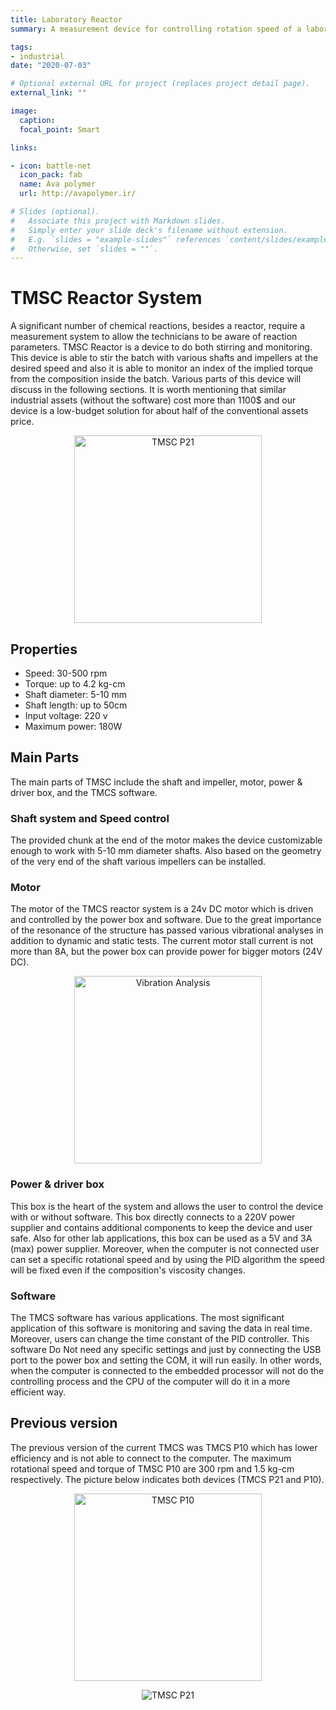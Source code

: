 ```yaml
---
title: Laboratory Reactor
summary: A measurement device for controlling rotation speed of a laboratory reactor and monitor its torque in real time for Ava Polymer Company.

tags:
- industrial
date: "2020-07-03"

# Optional external URL for project (replaces project detail page).
external_link: ""

image:
  caption:
  focal_point: Smart

links:

- icon: battle-net
  icon_pack: fab
  name: Ava polymer
  url: http://avapolymer.ir/

# Slides (optional).
#   Associate this project with Markdown slides.
#   Simply enter your slide deck's filename without extension.
#   E.g. `slides = "example-slides"` references `content/slides/example-slides.md`.
#   Otherwise, set `slides = ""`.
---
```


# TMSC Reactor System
A significant number of chemical reactions, besides a reactor, require a measurement system to allow the technicians to be aware of reaction parameters. TMSC Reactor is a device to do both stirring and monitoring. This device is able to stir the batch with various shafts and impellers at the desired speed and also it is able to monitor an index of the implied torque from the composition inside the batch. Various parts of this device will discuss in the following sections.  It is worth mentioning that similar industrial assets (without the software) cost more than 1100$ and our device is a low-budget solution for about half of the conventional assets price.

<p align="center"><a><img src="https://www.lambertmech.ir/project/pmdc/TMSC-P21.jpg" alt="TMSC P21" height="300" ></a></p>

## Properties
- Speed: 30-500 rpm
- Torque: up to 4.2 kg-cm
- Shaft diameter: 5-10 mm
- Shaft length: up to 50cm
- Input voltage: 220 v
- Maximum power: 180W

## Main Parts
The main parts of TMSC include the shaft and impeller, motor, power & driver box, and the TMCS software.

### Shaft system and Speed control
The provided chunk at the end of the motor makes the device customizable enough to work with 5-10 mm diameter shafts. Also based on the geometry of the very end of the shaft various impellers can be installed.

### Motor
The motor of the TMCS reactor system is a 24v DC motor which is driven and controlled by the power box and software. Due to the great importance of the resonance of the structure has passed various vibrational analyses in addition to dynamic and static tests. The current motor stall current is not more than 8A, but the power box can provide power for bigger motors (24V DC).

<p align="center"><a><img src="https://www.lambertmech.ir/project/pmdc/vibratoin-analysis.jpg" alt="Vibration Analysis" height="300" ></a></p>

### Power & driver box
This box is the heart of the system and allows the user to control the device with or without software. This box directly connects to a 220V power supplier and contains additional components to keep the device and user safe. Also for other lab applications, this box can be used as a 5V and 3A (max) power supplier. Moreover, when the computer is not connected user can set a specific rotational speed and by using the PID algorithm the speed will be fixed even if the composition's viscosity changes.

### Software
The TMCS software has various applications. The most significant application of this software is monitoring and saving the data in real time. Moreover, users can change the time constant of the PID controller. This software Do Not need any specific settings and just by connecting the USB port to the power box and setting the COM, it will run easily. In other words, when the computer is connected to the embedded processor will not do the controlling process and the CPU of the computer will do it in a more efficient way.

## Previous version
The previous version of the current TMCS was TMCS P10 which has lower efficiency and is not able to connect to the computer. The maximum rotational speed and torque of TMSC P10 are 300 rpm and 1.5 kg-cm respectively. The picture below indicates both devices (TMCS P21 and P10).

<p align="center"><a><img src="https://www.lambertmech.ir/project/pmdc/TMSC-P10-Label.jpg" alt="TMSC P10" height="300" ></a></p>

<p align="center"><a><img src="https://www.lambertmech.ir/project/pmdc/TMSC-P21-Label.jpg" alt="TMSC P21" style=“width:10%;” ></a></p>
